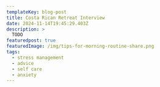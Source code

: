 ```yaml
---
templateKey: blog-post
title: Costa Rican Retreat Interview
date: 2024-11-14T19:45:29.403Z
description: >
  TODO
featuredpost: true
featuredImage: /img/tips-for-morning-routine-share.png
tags:
  - stress management
  - advice
  - self care
  - anxiety
---
```

